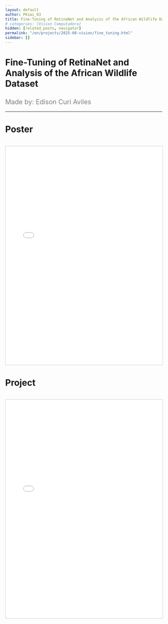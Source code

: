 ```yaml
---
layout: default
author: PKiwi_03
title: Fine-Tuning of RetinaNet and Analysis of the African Wildlife Dataset
# categories: [Vision Computadora]
hidden: [related_posts, navigator]
permalink: "/en/projects/2025-08-vision/fine_tuning.html"
sidebar: []
---
```


# Fine-Tuning of RetinaNet and Analysis of the African Wildlife Dataset

<h2 style="color: gray; font-weight: normal;">
Made by: Edison Curi Aviles 
</h2>

---

# Poster
<br>

<iframe 
    src="/assets/html/2025-08-vision/ok/edison_curi_poster.pdf" 
    width="100%" 
    height="700" 
    style="border: 1px solid #ccc;"
></iframe>

# Project
<br>

<iframe 
    src="/assets/html/2025-08-vision/ok/edison_curi.html" 
    width="100%" 
    height="700" 
    style="border: 1px solid #ccc;"
></iframe>
